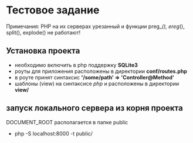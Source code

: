 # Тестовое задание

Примечания: PHP на их серверах урезанный и функции preg_*(), ereg*(), split(), explode() не работают!

## Установка проекта
- необходимо включить в php поддержку **SQLite3**
- роуты для приложения расположены в директории **conf/routes.php**
- в роуте принят синтаксис **'/some/path' => 'Controller@Method'**
- шаблоны (view) на синтаксисе *php* и расположены в директории **view/**

## запуск локального сервера из корня проекта

DOCUMENT_ROOT располагается в папке public

- php -S localhost:8000 -t public/
